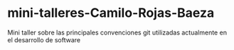 # mini-talleres-Camilo-Rojas-Baeza
Mini taller sobre las  principales convenciones git utilizadas actualmente en el desarrollo de software
